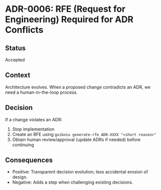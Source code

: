 # ADR-0006: RFE (Request for Engineering) Required for ADR Conflicts

## Status
Accepted

## Context
Architecture evolves. When a proposed change contradicts an ADR, we need a
human-in-the-loop process.

## Decision
If a change violates an ADR:
1) Stop implementation
2) Create an RFE using `goibniu generate-rfe ADR-XXXX "<short reason>"`
3) Obtain human review/approval (update ADRs if needed) before continuing

## Consequences
- Positive: Transparent decision evolution; less accidental erosion of design.
- Negative: Adds a step when challenging existing decisions.
